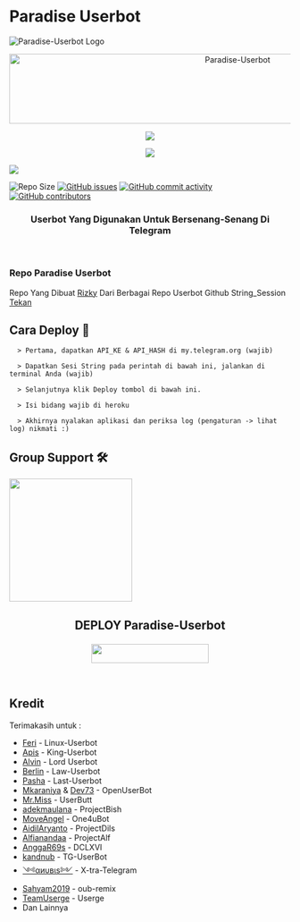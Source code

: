 # Paradise Userbot
![Paradise-Userbot Logo](https://telegra.ph/file/8f6dc8c4536b52ca3271c.jpg)

<p align="center">
  <a href="https://cooltext.com"><img src="https://images.cooltext.com/5536679.gif" width="802" height="125" alt="Paradise-Userbot" /></a>

<p align="center">
  <a href="https://github.com/Rzky3016/Paradise-Userbot/fork">
    <img src="https://img.shields.io/github/forks/Rzky3016/Paradise-Userbot?label=Fork&style=social">
    
<p align="center">
    <a href="https://github.com/Rzky3016/Paradise-Userbot">
      <img src="https://img.shields.io/github/stars/Rzky3016/Paradise-Userbot?style=social">
    </a></p>


<p align="left">
  <a href="https://github.com/Rzky3016/Paradise-Userbot/blob/Paradise-Userbot/LICENSE"><img src="https://img.shields.io/github/license/Rzky3016/Paradise-Userbot?&style=social&logo=github">
  </a></p>      
  
![Repo Size](https://img.shields.io/github/repo-size/Rzky3016/Paradise-Userbot?&style=plastic&logo=github)
[![GitHub issues](https://img.shields.io/github/issues/Rzky3016/Paradise-Userbot?&style=plastic&logo=github)](https://github.com/Rzky3016/Paradise-Userbot/issues)
[![GitHub commit activity](https://img.shields.io/github/commit-activity/m/Rzky3016/Paradise-Userbot?&style=plastic&logo=github)](https://github.com/PashaDIE/Last-UBOT/graphs/commit-activity)
[![GitHub contributors](https://img.shields.io/github/contributors/Rzky3016/Paradise-Userbot?&style=plastic&logo=github)](https://GitHub.com/Rzky3016/Paradise-Userbot/graphs/contributors/)
<p align="justify">

<h3 align="center">Userbot Yang Digunakan Untuk Bersenang-Senang Di Telegram</h3>
<p align="center">&nbsp;</p>

### Repo Paradise Userbot
Repo Yang Dibuat [Rizky](https://t.me/Nopegoodloking) Dari Berbagai Repo Userbot Github 
String_Session [Tekan](https://replit.com/@Rzky3016/String-Session-Paradise)

## Cara Deploy 👷

```
  > Pertama, dapatkan API_KE & API_HASH di my.telegram.org (wajib)

  > Dapatkan Sesi String pada perintah di bawah ini, jalankan di terminal Anda (wajib)

  > Selanjutnya klik Deploy tombol di bawah ini.

  > Isi bidang wajib di heroku

  > Akhirnya nyalakan aplikasi dan periksa log (pengaturan -> lihat log) nikmati :)
```

## Group Support 🛠

   <a href="https://t.me/paradiseuserbot"><img src="https://img.shields.io/badge/Group%20Support%3F-yes-green?&style=flat-square?&logo=telegram" width=220px></a></p>


## <p align="center">DEPLOY Paradise-Userbot</p>


<p align="center"><a href="https://heroku.com/deploy?template=https://github.com/Rzky3016/Paradise-Userbot/tree/Paradise-Userbot"> <img src="https://img.shields.io/badge/Deploy%20Ke%20Heroku-yellow?style=flat&logo=heroku" width="210" height="34.45" /></a></p>

<br>
</p>

## Kredit
  Terimakasih untuk :
  
*   [Feri](https://github.com/ferikunn) - Linux-Userbot
*   [Apis](https://github.com/apisuserbot) - King-Userbot
*   [Alvin](https://github.com/Zora24/Lord-Userbot) - Lord Userbot
*   [Berlin](https://github.com/BerlinLT) - Law-Userbot
*   [Pasha](https://github.com/PashaDIE) - Last-Userbot
*   [Mkaraniya](https://github.com/mkaraniya) & [Dev73](https://github.com/Devp73) - OpenUserBot
*   [Mr.Miss](https://github.com/keselekpermen69) - UserButt
*   [adekmaulana](https://github.com/adekmaulana) - ProjectBish
*   [MoveAngel](https://github.com/MoveAngel) - One4uBot
*   [AidilAryanto](https://github.com/aidilaryanto) - ProjectDils 
*   [Alfianandaa](https://github.com/alfianandaa/ProjectAlf) - ProjectAlf
*   [AnggaR69s](https://github.com/GengKapak/DCLXVI) - DCLXVI
*   [kandnub](https://github.com/kandnub) - TG-UserBot
*   [༺αиυвιѕ༻](https://github.com/Dark-Princ3) - X-tra-Telegram
*   [Sahyam2019](https://github.com/sahyam2019/oub-remix) - oub-remix
*   [TeamUserge](https://github.com/UsergeTeam/Userge) - Userge
*   Dan Lainnya



